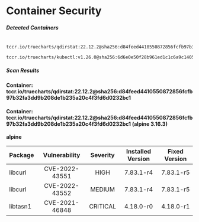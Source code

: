 # Container Security

##### Detected Containers

          tccr.io/truecharts/qdirstat:22.12.2@sha256:d84feed4410550872856fcfb97b32fa3dd9b208de1b235a20c4f3fd6d0232bc1
          tccr.io/truecharts/kubectl:v1.26.0@sha256:6d6e0e50f28b961ed1c1c6a9c140553238641591fbdc9ac7c1a348636f78c552

##### Scan Results

**Container: tccr.io/truecharts/qdirstat:22.12.2@sha256:d84feed4410550872856fcfb97b32fa3dd9b208de1b235a20c4f3fd6d0232bc1**

#### Container: tccr.io/truecharts/qdirstat:22.12.2@sha256:d84feed4410550872856fcfb97b32fa3dd9b208de1b235a20c4f3fd6d0232bc1 (alpine 3.16.3)
    

**alpine**

      
| Package         |    Vulnerability   |   Severity  |  Installed Version | Fixed Version |
|:----------------|:------------------:|:-----------:|:------------------:|:-------------:|
| libcurl         |    CVE-2022-43551   |   HIGH  |  7.83.1-r4 | 7.83.1-r5 |
| libcurl         |    CVE-2022-43552   |   MEDIUM  |  7.83.1-r4 | 7.83.1-r5 |
| libtasn1         |    CVE-2021-46848   |   CRITICAL  |  4.18.0-r0 | 4.18.0-r1 |

